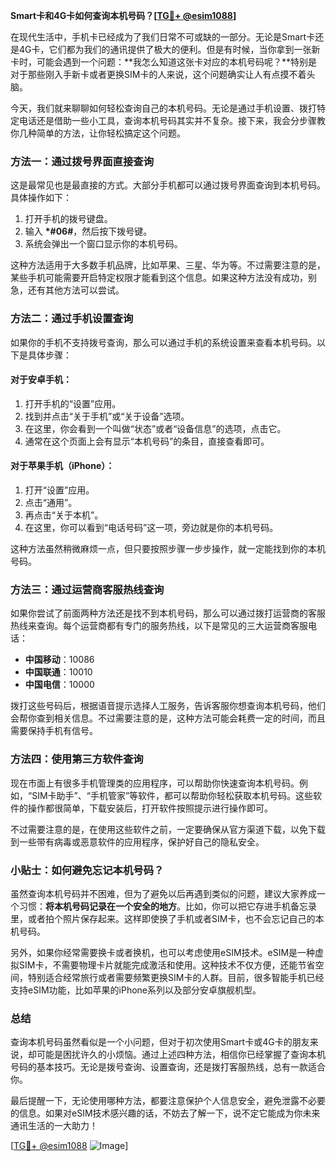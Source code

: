 **Smart卡和4G卡如何查询本机号码？[[TG💪+ @esim1088](https://t.me/s/esim1088)]**

在现代生活中，手机卡已经成为了我们日常不可或缺的一部分。无论是Smart卡还是4G卡，它们都为我们的通讯提供了极大的便利。但是有时候，当你拿到一张新卡时，可能会遇到一个问题：**我怎么知道这张卡对应的本机号码呢？**特别是对于那些刚入手新卡或者更换SIM卡的人来说，这个问题确实让人有点摸不着头脑。

今天，我们就来聊聊如何轻松查询自己的本机号码。无论是通过手机设置、拨打特定电话还是借助一些小工具，查询本机号码其实并不复杂。接下来，我会分步骤教你几种简单的方法，让你轻松搞定这个问题。

### 方法一：通过拨号界面直接查询

这是最常见也是最直接的方式。大部分手机都可以通过拨号界面查询到本机号码。具体操作如下：

1. 打开手机的拨号键盘。
2. 输入 **\*#06#**，然后按下拨号键。
3. 系统会弹出一个窗口显示你的本机号码。

这种方法适用于大多数手机品牌，比如苹果、三星、华为等。不过需要注意的是，某些手机可能需要开启特定权限才能看到这个信息。如果这种方法没有成功，别急，还有其他方法可以尝试。

### 方法二：通过手机设置查询

如果你的手机不支持拨号查询，那么可以通过手机的系统设置来查看本机号码。以下是具体步骤：

#### 对于安卓手机：
1. 打开手机的“设置”应用。
2. 找到并点击“关于手机”或“关于设备”选项。
3. 在这里，你会看到一个叫做“状态”或者“设备信息”的选项，点击它。
4. 通常在这个页面上会有显示“本机号码”的条目，直接查看即可。

#### 对于苹果手机（iPhone）：
1. 打开“设置”应用。
2. 点击“通用”。
3. 再点击“关于本机”。
4. 在这里，你可以看到“电话号码”这一项，旁边就是你的本机号码。

这种方法虽然稍微麻烦一点，但只要按照步骤一步步操作，就一定能找到你的本机号码。

### 方法三：通过运营商客服热线查询

如果你尝试了前面两种方法还是找不到本机号码，那么可以通过拨打运营商的客服热线来查询。每个运营商都有专门的服务热线，以下是常见的三大运营商客服电话：

- **中国移动**：10086  
- **中国联通**：10010  
- **中国电信**：10000  

拨打这些号码后，根据语音提示选择人工服务，告诉客服你想查询本机号码，他们会帮你查到相关信息。不过需要注意的是，这种方法可能会耗费一定的时间，而且需要保持手机有信号。

### 方法四：使用第三方软件查询

现在市面上有很多手机管理类的应用程序，可以帮助你快速查询本机号码。例如，“SIM卡助手”、“手机管家”等软件，都可以帮助你轻松获取本机号码。这些软件的操作都很简单，下载安装后，打开软件按照提示进行操作即可。

不过需要注意的是，在使用这些软件之前，一定要确保从官方渠道下载，以免下载到一些带有病毒或恶意软件的应用程序，保护好自己的隐私安全。

### 小贴士：如何避免忘记本机号码？

虽然查询本机号码并不困难，但为了避免以后再遇到类似的问题，建议大家养成一个习惯：**将本机号码记录在一个安全的地方**。比如，你可以把它存进手机备忘录里，或者拍个照片保存起来。这样即使换了手机或者SIM卡，也不会忘记自己的本机号码。

另外，如果你经常需要换卡或者换机，也可以考虑使用eSIM技术。eSIM是一种虚拟SIM卡，不需要物理卡片就能完成激活和使用。这种技术不仅方便，还能节省空间，特别适合经常旅行或者需要频繁更换SIM卡的人群。目前，很多智能手机已经支持eSIM功能，比如苹果的iPhone系列以及部分安卓旗舰机型。

### 总结

查询本机号码虽然看似是一个小问题，但对于初次使用Smart卡或4G卡的朋友来说，却可能是困扰许久的小烦恼。通过上述四种方法，相信你已经掌握了查询本机号码的基本技巧。无论是拨号查询、设置查询，还是拨打客服热线，总有一款适合你。

最后提醒一下，无论使用哪种方法，都要注意保护个人信息安全，避免泄露不必要的信息。如果对eSIM技术感兴趣的话，不妨去了解一下，说不定它能成为你未来通讯生活的一大助力！

[[TG💪+ @esim1088](https://t.me/s/esim1088) ![Image](https://i.postimg.cc/4NQfJmqS/Snipaste-2025-05-13-00-14-12.png)]